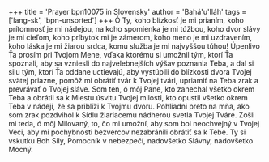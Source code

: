 +++
title = 'Prayer bpn10075 in Slovensky'
author = 'Bahá'u'lláh'
tags = ['lang-sk', 'bpn-unsorted']
+++
Ó Ty, koho blízkosť je mi prianím, koho prítomnosť je mi nádejou, na koho spomienka je mi túžbou, koho dvor slávy je mi cieľom, koho príbytok mi je zámerom, koho meno je mi uzdravením, koho láska je mi žiarou srdca, komu služba je mi najvyššou túhou! Úpenlivo Ťa prosím pri Tvojom Mene, vďaka ktorému si umožnil tým, ktorí Ťa spoznali, aby sa vzniesli do najvelebnejších výšav poznania Teba, a dal si silu tým, ktorí Ťa oddane uctievajú, aby vystúpili do blízkosti dvora Tvojej svätej priazne, pomôž mi obrátiť tvár k Tvojej tvári, upriamiť na Teba zrak a prevrávať o Tvojej sláve.
Som ten, ó môj Pane, kto zanechal všetko okrem Teba a obrátil sa k Miestu úsvitu Tvojej milosti, kto opustil všetko okrem Teba v nádeji, že sa priblíži k Tvojmu dvoru. Pohliadni preto na mňa, ako som zrak pozdvihol k Sídlu žiariacemu nádherou svetla Tvojej Tváre. Zošli mi teda, ó môj Milovaný, to, čo mi umožní, aby som bol neochvejný v Tvojej Veci, aby mi pochybnosti bezvercov nezabránili obrátiť sa k Tebe.
Ty si vskutku Boh Sily, Pomocník v nebezpečí, nadovšetko Slávny, nadovšetko Mocný.

